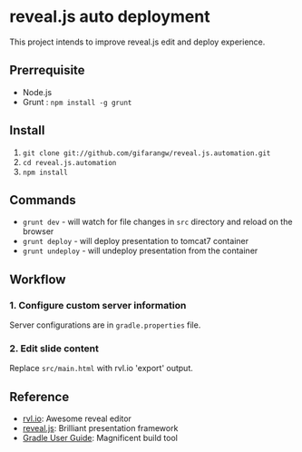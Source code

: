 # reveal.js auto deployment

This project intends to improve reveal.js edit and deploy experience.

## Prerrequisite
- Node.js
- Grunt : `npm install -g grunt`

## Install
1. `git clone git://github.com/gifarangw/reveal.js.automation.git`
2. `cd reveal.js.automation`
3. `npm install`

## Commands
- `grunt dev` - will watch for file changes in `src` directory and reload on the browser
- `grunt deploy` - will deploy presentation to tomcat7 container
- `grunt undeploy` - will undeploy presentation from the container

## Workflow
### 1. Configure custom server information
Server configurations are  in `gradle.properties` file.

### 2. Edit slide content
Replace `src/main.html` with rvl.io 'export' output.

## Reference
- [rvl.io](http://www.rvl.io/): Awesome reveal editor
- [reveal.js](https://github.com/hakimel/reveal.js/): Brilliant presentation framework
- [Gradle User Guide](http://www.gradle.org/docs/current/userguide/userguide_single.html): Magnificent build tool 
